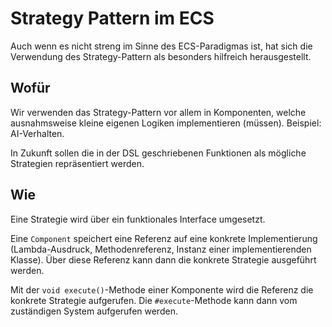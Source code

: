 # Strategy Pattern im ECS

Auch wenn es nicht streng im Sinne des ECS-Paradigmas ist, hat sich die Verwendung des Strategy-Pattern als besonders hilfreich herausgestellt. 

## Wofür 

Wir verwenden das Strategy-Pattern vor allem in Komponenten, welche ausnahmsweise kleine eigenen Logiken implementieren (müssen). Beispiel: AI-Verhalten. 

In Zukunft sollen die in der DSL geschriebenen Funktionen als mögliche Strategien repräsentiert werden. 

## Wie

Eine Strategie wird über ein funktionales Interface umgesetzt. 

Eine `Component` speichert eine Referenz auf eine konkrete Implementierung (Lambda-Ausdruck, Methodenreferenz, Instanz einer implementierenden Klasse). 
Über diese Referenz kann dann die konkrete Strategie ausgeführt werden.

Mit der `void execute()`-Methode einer Komponente wird die Referenz die konkrete Strategie aufgerufen. 
Die `#execute`-Methode kann dann vom zuständigen System aufgerufen werden. 
